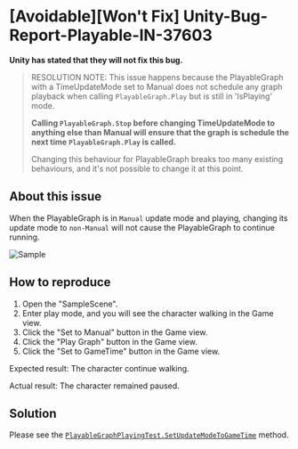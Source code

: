 # [Avoidable][Won't Fix] Unity-Bug-Report-Playable-IN-37603

**Unity has stated that they will not fix this bug.**

> RESOLUTION NOTE:
> This issue happens because the PlayableGraph with a TimeUpdateMode set to Manual does not schedule any graph playback when calling `PlayableGraph.Play` but is still in 'IsPlaying' mode.
> 
> **Calling `PlayableGraph.Stop` before changing TimeUpdateMode to anything else than Manual will ensure that the graph is schedule the next time `PlayableGraph.Play` is called.**
> 
> Changing this behaviour for PlayableGraph breaks too many existing behaviours, and it's not possible to change it at this point.

## About this issue

When the PlayableGraph is in `Manual` update mode and playing, changing its update mode to `non-Manual` will not cause the PlayableGraph to continue running.

![Sample](./imgs~/img_sample.gif)

## How to reproduce

1. Open the "SampleScene".
2. Enter play mode, and you will see the character walking in the Game view.
3. Click the "Set to Manual" button in the Game view.
4. Click the "Play Graph" button in the Game view.
5. Click the "Set to GameTime" button in the Game view.
   
Expected result: The character continue walking.

Actual result: The character remained paused.

## Solution

Please see the [`PlayableGraphPlayingTest.SetUpdateModeToGameTime`](./Assets/PlayableGraphPlayingTest.cs) method.
